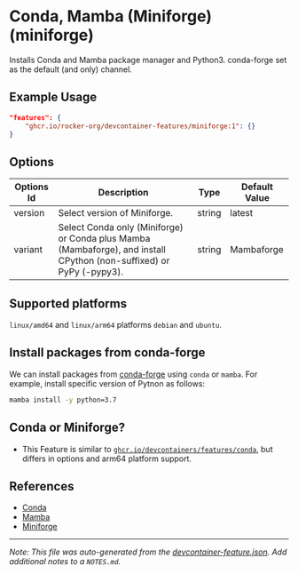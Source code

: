 

# Conda, Mamba (Miniforge) (miniforge)

Installs Conda and Mamba package manager and Python3. conda-forge set as the default (and only) channel.

## Example Usage

```json
"features": {
    "ghcr.io/rocker-org/devcontainer-features/miniforge:1": {}
}
```

## Options

| Options Id | Description | Type | Default Value |
|-----|-----|-----|-----|
| version | Select version of Miniforge. | string | latest |
| variant | Select Conda only (Miniforge) or Conda plus Mamba (Mambaforge), and install CPython (non-suffixed) or PyPy (-pypy3). | string | Mambaforge |

<!-- markdownlint-disable MD041 -->

## Supported platforms

`linux/amd64` and `linux/arm64` platforms `debian` and `ubuntu`.

## Install packages from conda-forge

We can install packages from [conda-forge](https://conda-forge.org) using `conda` or `mamba`.
For example, install specific version of Pytnon as follows:

```sh
mamba install -y python=3.7
```

## Conda or Miniforge?

- This Feature is similar to [`ghcr.io/devcontainers/features/conda`](https://github.com/devcontainers/features/tree/main/src/conda),
  but differs in options and arm64 platform support.

## References

- [Conda](https://docs.conda.io)
- [Mamba](https://mamba.readthedocs.io)
- [Miniforge](https://github.com/conda-forge/miniforge)


---

_Note: This file was auto-generated from the [devcontainer-feature.json](https://github.com/rocker-org/devcontainer-features/blob/main/src/miniforge/devcontainer-feature.json).  Add additional notes to a `NOTES.md`._

